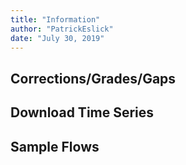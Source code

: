 ```yaml
---
title: "Information"
author: "PatrickEslick"
date: "July 30, 2019"
---
```


## Corrections/Grades/Gaps

## Download Time Series

## Sample Flows
